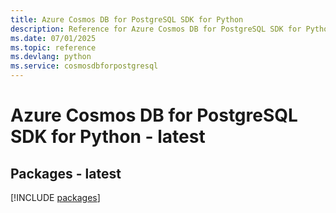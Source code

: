 ```yaml
---
title: Azure Cosmos DB for PostgreSQL SDK for Python
description: Reference for Azure Cosmos DB for PostgreSQL SDK for Python
ms.date: 07/01/2025
ms.topic: reference
ms.devlang: python
ms.service: cosmosdbforpostgresql
---
```

# Azure Cosmos DB for PostgreSQL SDK for Python - latest
## Packages - latest
[!INCLUDE [packages](cosmos-db-for-postgresql-index.md)]